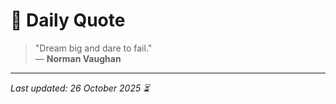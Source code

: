 # 📜 Daily Quote

> "Dream big and dare to fail."  
> — **Norman Vaughan**

---

_Last updated: 26 October 2025 ⏳_
